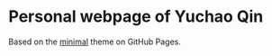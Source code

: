 # Personal webpage of Yuchao Qin
Based on the [minimal](https://github.com/orderedlist/minimal) theme on GitHub Pages.
